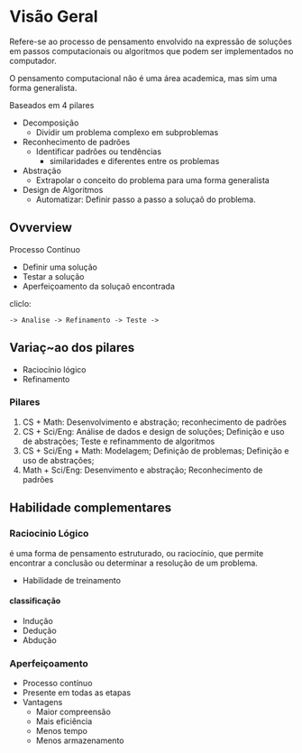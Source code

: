 # Visão Geral

Refere-se ao processo de pensamento envolvido na expressão de
soluções em passos computacionais ou algoritmos que podem ser
implementados no computador.

O pensamento computacional não é uma área academica, mas sim uma
forma generalista.

Baseados em 4 pilares

- Decomposição
    - Dividir um problema complexo em subproblemas
- Reconhecimento de padrões
    - Identificar padrões ou tendências
        - similaridades e diferentes entre os problemas
- Abstração
    - Extrapolar o conceito do problema para uma forma 
      generalista
- Design de Algoritmos
    - Automatizar: Definir passo a passo a soluçaõ do problema.

## Ovverview

Processo Contínuo

- Definir uma solução
- Testar a solução
- Aperfeiçoamento da soluçaõ encontrada

cliclo: 

    -> Analise -> Refinamento -> Teste ->

## Variaç~ao dos pilares

- Raciocínio lógico
- Refinamento

### Pilares

1. CS + Math: Desenvolvimento e abstração; reconhecimento de
padrões
2. CS + Sci/Eng: Análise de dados e design de soluções; Definição
e uso de abstrações; Teste e refinammento de algoritmos
3. CS + Sci/Eng + Math: Modelagem; Definição de problemas;
Definição e uso de abstrações;
4. Math + Sci/Eng: Desenvimento e abstração; Reconhecimento de
padrões

## Habilidade complementares

### Raciocinio Lógico

é uma forma de pensamento estruturado, ou raciocínio, que permite
encontrar a conclusão ou determinar a resolução de um problema.

- Habilidade de treinamento

#### classificação

- Indução
- Dedução
- Abdução

### Aperfeiçoamento

- Processo contínuo
- Presente em todas as etapas
- Vantagens
    - Maior compreensão
    - Mais eficiência
    - Menos tempo
    - Menos armazenamento


